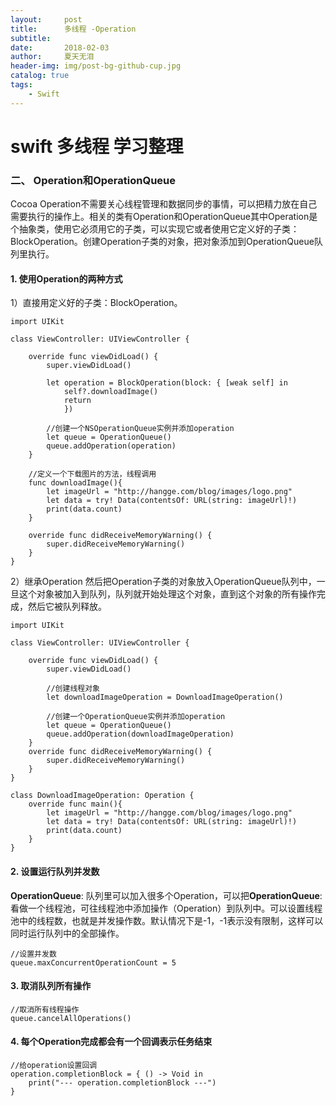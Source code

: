 ```yaml
---
layout:     post
title:      多线程 -Operation
subtitle:   
date:       2018-02-03
author:     夏天无泪
header-img: img/post-bg-github-cup.jpg
catalog: true
tags:
    - Swift
---
```

#  swift 多线程 学习整理

### 二、 Operation和OperationQueue
Cocoa Operation不需要关心线程管理和数据同步的事情，可以把精力放在自己需要执行的操作上。相关的类有Operation和OperationQueue其中Operation是个抽象类，使用它必须用它的子类，可以实现它或者使用它定义好的子类：BlockOperation。创建Operation子类的对象，把对象添加到OperationQueue队列里执行。

#### 1. 使用Operation的两种方式

1）直接用定义好的子类：BlockOperation。

```
import UIKit
 
class ViewController: UIViewController {
     
    override func viewDidLoad() {
        super.viewDidLoad()
         
        let operation = BlockOperation(block: { [weak self] in
            self?.downloadImage()
            return
            })
         
        //创建一个NSOperationQueue实例并添加operation
        let queue = OperationQueue()
        queue.addOperation(operation)
    }
     
    //定义一个下载图片的方法，线程调用
    func downloadImage(){
        let imageUrl = "http://hangge.com/blog/images/logo.png"
        let data = try! Data(contentsOf: URL(string: imageUrl)!)
        print(data.count)
    }
     
    override func didReceiveMemoryWarning() {
        super.didReceiveMemoryWarning()
    }
}
```
2）继承Operation 然后把Operation子类的对象放入OperationQueue队列中，一旦这个对象被加入到队列，队列就开始处理这个对象，直到这个对象的所有操作完成，然后它被队列释放。

```
import UIKit
 
class ViewController: UIViewController {
     
    override func viewDidLoad() {
        super.viewDidLoad()
         
        //创建线程对象
        let downloadImageOperation = DownloadImageOperation()
         
        //创建一个OperationQueue实例并添加operation
        let queue = OperationQueue()
        queue.addOperation(downloadImageOperation)
    }
    override func didReceiveMemoryWarning() {
        super.didReceiveMemoryWarning()
    }
}
 
class DownloadImageOperation: Operation {
    override func main(){
        let imageUrl = "http://hangge.com/blog/images/logo.png"
        let data = try! Data(contentsOf: URL(string: imageUrl)!)
        print(data.count)
    }
}
```

#### 2. 设置运行队列并发数 
**OperationQueue**: 队列里可以加入很多个Operation，可以把**OperationQueue**: 看做一个线程池，可往线程池中添加操作（Operation）到队列中。可以设置线程池中的线程数，也就是并发操作数。默认情况下是-1，-1表示没有限制，这样可以同时运行队列中的全部操作。

```
//设置并发数
queue.maxConcurrentOperationCount = 5
```
#### 3. 取消队列所有操作

```
//取消所有线程操作
queue.cancelAllOperations()
```
#### 4. 每个Operation完成都会有一个回调表示任务结束

```
//给operation设置回调
operation.completionBlock = { () -> Void in
    print("--- operation.completionBlock ---")
}
```
